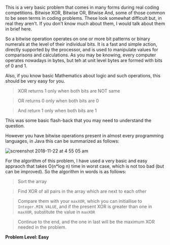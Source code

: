This is a very basic problem that comes in many forms during real coding competitions. Bitwise XOR, Bitwise OR, Bitwise And, some of those common to be seen terms in coding problems. These look somewhat difficult but, in real they aren't. If you don't know much about them, I would talk about them in brief here.

So a bitwise operation operates on one or more bit patterns or binary numerals at the level of their individual bits. It is a fast and simple action, directly supported by the processor, and is used to manipulate values for comparisons and calculations. As you may be knowing, every computer operates nowadays in bytes, but teh at unit level bytes are formed with bits of 0 and 1.

Also, if you know basic Mathematics about logic and such operations, this should be very easy for you.

> XOR returns 1 only when both bits are NOT same

> OR returns 0 only when both bits are 0

> And return 1 only when both bits are 1

This was some basic flash-back that you may need to understand the question.

However you have bitwise operations present in almost every programming languages, in Java this can be summarized as follows:

![screenshot 2018-11-22 at 4 55 05 am](https://user-images.githubusercontent.com/41565823/48880921-e09ce200-ee12-11e8-9a78-5547132aa5ea.png)

For the algorithm of this problem, I have used a very basic and easy appraoch that takes O(n*log n) time in worst case, which is not too bad (but can be improved). So the algorithm in words is as follows:

> Sort the array

> Find XOR of all pairs in the array which are next to each other

> Compare them with your `maxXOR`, which you can initiallise to `Integer.MIN_VALUE`, and if the present XOR is greater than one in `maxXOR`, substitute the value in `maxXOR`

> Continue to the end, and the one in last will be the maximum XOR needed in the problem.

**Problem Level: Easy**
